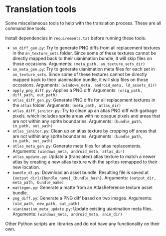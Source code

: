 # Translation tools
Some miscellaneous tools to help with the translation process. These are all command line tools.

Install dependencies in `requirements.txt` before running these tools.

- `an_diff_gen.py`: Try to generate PNG diffs from all replacement textures in the `an_texture_sets` folder. Since some of these textures cannot be directly mapped back to their uianimation bundle, it will skip files on those occasions. Arguments: `(meta_path, an_texture_sets_dir)`
- `an_meta_gen.py`: Try to generate uianimation meta files for each set in `an_texture_sets`. Since some of these textures cannot be directly mapped back to their uianimation bundle, it will skip files on those occasions. Arguments: `(windows_meta, android_meta, ld_assets_dir)`
- `apply_png_diff.py`: Applies a PNG diff. Arguments: `(orig_path, diff_path, out_path)`
- `atlas_diff_gen.py`: Generate PNG diffs for all replacement textures in the `atlas` folder. Arguments: `(meta_path, atlas_dir)`
- `atlas_diff_janitor.py`: Try to clean up an atlas PNG diff with garbage pixels, which includes sprite areas with no opaque pixels and areas that are not within any sprite boundaries. Arguments: `(bundle_path, in_path, out_path)`
- `atlas_janitor.py`: Clean up an atlas texture by cropping off areas that are not within any sprite boundaries. Arguments: `(bundle_path, in_path, out_path)`
- `atlas_meta_gen.py`: Generate meta files for atlas replacements. Arguments: `(windows_meta, android_meta, atlas_dir)`
- `atlas_update.py`: Update a (translated) atlas texture to match a newer atlas by creating a new atlas texture with the sprites remapped to their new location.
- `bundle_dl.py`: Download an asset bundle. Resulting file is saved at `{output_dir}/{bundle_name}_{bundle_hash}`. Arguments: `(output_dir, meta_path, bundle_name)`
- `mattegen.py`: Generate a matte from an AtlasReference texture asset bundle.
- `png_diff.py`: Generate a PNG diff based on two images. Arguments: `(old_path, new_path, out_path)`
- `uianimation_meta_update.py`: Update existing uianimation meta files. Arguments: `(windows_meta, android_meta, anim_dir)`

Other Python scripts are libraries and do not have any functionality on their own.